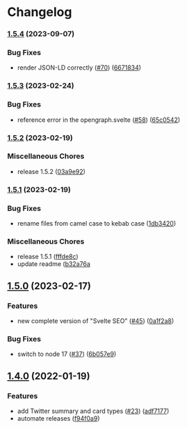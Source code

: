 # Changelog

### [1.5.4](https://www.github.com/artiebits/svelte-seo/compare/v1.5.3...v1.5.4) (2023-09-07)


### Bug Fixes

* render JSON-LD correctly ([#70](https://www.github.com/artiebits/svelte-seo/issues/70)) ([6671834](https://www.github.com/artiebits/svelte-seo/commit/667183461ca0d142d1e791bb2999d8e48ea9a53b))

### [1.5.3](https://www.github.com/artiebits/svelte-seo/compare/v1.5.2...v1.5.3) (2023-02-24)


### Bug Fixes

* reference error in the opengraph.svelte ([#58](https://www.github.com/artiebits/svelte-seo/issues/58)) ([65c0542](https://www.github.com/artiebits/svelte-seo/commit/65c0542fa89b05c2aafc5f36f53e01c1868f325b))

### [1.5.2](https://www.github.com/artiebits/svelte-seo/compare/v1.5.1...v1.5.2) (2023-02-19)


### Miscellaneous Chores

* release 1.5.2 ([03a9e92](https://www.github.com/artiebits/svelte-seo/commit/03a9e92fae1d9028c9b889d022fcc5eca1023915))

### [1.5.1](https://www.github.com/artiebits/svelte-seo/compare/v1.4.0...v1.5.1) (2023-02-19)

### Bug Fixes

* rename files from camel case to kebab case ([1db3420](https://www.github.com/artiebits/svelte-seo/commit/1db3420454094d34855b6fc3c01da44f6c2ac6ad))

### Miscellaneous Chores

* release 1.5.1 ([fffde8c](https://www.github.com/artiebits/svelte-seo/commit/fffde8cc093d27030f5c2a1074fd3cb137d234cf))
* update readme ([b32a76a](https://github.com/artiebits/svelte-seo/commit/b32a76a6297c0160dc3c9b69aeb25ed8123b954a)

## [1.5.0](https://www.github.com/artiebits/svelte-seo/compare/v1.4.0...v1.5.0) (2023-02-17)


### Features

* new complete version of "Svelte SEO" ([#45](https://www.github.com/artiebits/svelte-seo/issues/45)) ([0a1f2a8](https://www.github.com/artiebits/svelte-seo/commit/0a1f2a846723e0474b9d4e763708538d50c26c89))


### Bug Fixes

* switch to node 17 ([#37](https://www.github.com/artiebits/svelte-seo/issues/37)) ([6b057e9](https://www.github.com/artiebits/svelte-seo/commit/6b057e9f31d07ae391f71c76746eade4d86bebc8))

## [1.4.0](https://www.github.com/artiebits/svelte-seo/compare/v1.3.1...v1.4.0) (2022-01-19)

### Features

- add Twitter summary and card types ([#23](https://www.github.com/artiebits/svelte-seo/issues/23)) ([adf7177](https://www.github.com/artiebits/svelte-seo/commit/adf717705bcfce504887370eb62e842a9b35b120))
- automate releases ([f94f0a9](https://www.github.com/artiebits/svelte-seo/commit/f94f0a9f23892164283c9866de1a12520cfe1381))

